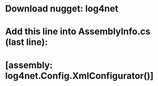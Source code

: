 # Download nugget: log4net
# Add this line into AssemblyInfo.cs (last line):
# [assembly: log4net.Config.XmlConfigurator()]

